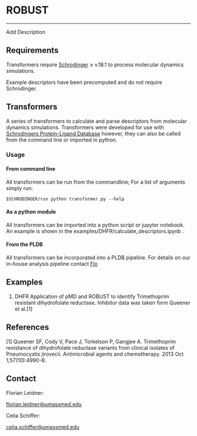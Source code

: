 # ROBUST

----------------------
Add Description


## Requirements

Transformers require [Schrodinger](https://www.schrodinger.com) &GreaterEqual; v.18.1 to process molecular dynamics simulations.  

Example descriptors have been precomputed and do not require Schrodinger.

## Transformers

A series of transformers to calculate and parse descriptors from molecular dynamics simulations.
Transformers were developed for use with [Schrodingers Protein-Ligand Database](https://www.schrodinger.com/pldb) however, they can also be called from the command line or imported in python.


### Usage

#### From command line

All transformers can be run from the commandline; For a list of arguments simply run:

```
$SCHRODINGER/run python transformer.py --help
```

#### As a python module

All transformers can be imported into a python script or jupyter notebook. An example is shown in the examples/DHFR/calculate_descriptors.ipynb .


#### From the PLDB

All transformers  can be incorporated into a PLDB pipeline. For details on our in-house analysis pipeline contact [Flo](florian.leidner@umassmed.edu)


## Examples

1. DHFR
Application of pMD and ROBUST to identify Trimethoprim resistant dihydrofolate reductase. Inhibitor data was taken form Queener et al.[1]


## References

[1] Queener SF, Cody V, Pace J, Torkelson P, Gangjee A. Trimethoprim resistance of dihydrofolate reductase variants from clinical isolates of Pneumocystis jirovecii. Antimicrobial agents and chemotherapy. 2013 Oct 1;57(10):4990-8.

## Contact


Florian Leidner:

florian.leidner@umassmed.edu

Celia Schiffer:

celia.schiffer@umassmed.edu
